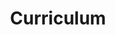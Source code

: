 ---
title: Curriculum
layout: cv
actions:
  - label: "Download as PDF"
    icon: pdf
    url: "https://drive.google.com/file/d/1AeNrtokpgz21DmFAOUvgxVF8ztPvPxGZ/view?usp=sharing"
---